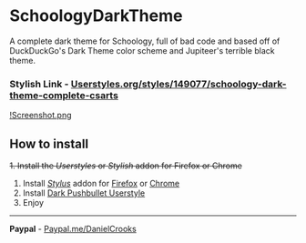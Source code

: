 # SchoologyDarkTheme

A complete dark theme for Schoology, full of bad code and based off of DuckDuckGo's Dark Theme color scheme and Jupiteer's terrible black theme.

### Stylish Link - [Userstyles.org/styles/149077/schoology-dark-theme-complete-csarts](https://userstyles.org/styles/149077/schoology-dark-theme-complete-csarts)

[!Screenshot.png](/screenshot.png)

## How to install
~~1. Install the _Userstyles_ or _Stylish_ addon for Firefox or Chrome~~
1. Install [_Stylus_](https://github.com/openstyles/stylus) addon for [Firefox](https://addons.mozilla.org/en-US/firefox/addon/styl-us/) or [Chrome](https://chrome.google.com/webstore/detail/stylus/clngdbkpkpeebahjckkjfobafhncgmne)
2. Install [Dark Pushbullet Userstyle](https://userstyles.org/styles/149077/schoology-dark-theme-complete-csarts)
3. Enjoy


---

**Paypal** - [Paypal.me/DanielCrooks](https://www.Paypal.me/DanielCrooks)
